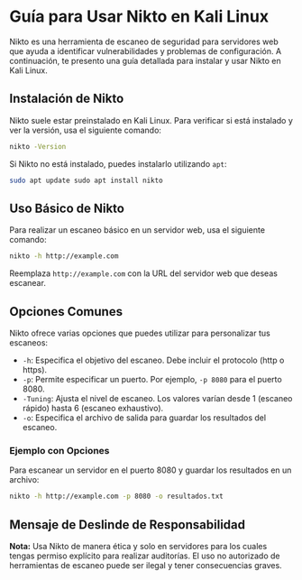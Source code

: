 # Guía para Usar Nikto en Kali Linux

Nikto es una herramienta de escaneo de seguridad para servidores web que ayuda a identificar vulnerabilidades y problemas de configuración. A continuación, te presento una guía detallada para instalar y usar Nikto en Kali Linux.

## Instalación de Nikto

Nikto suele estar preinstalado en Kali Linux. Para verificar si está instalado y ver la versión, usa el siguiente comando:
```bash
nikto -Version
```

Si Nikto no está instalado, puedes instalarlo utilizando `apt`:
```bash
sudo apt update sudo apt install nikto
```


## Uso Básico de Nikto

Para realizar un escaneo básico en un servidor web, usa el siguiente comando:
```bash
nikto -h http://example.com
```
Reemplaza `http://example.com` con la URL del servidor web que deseas escanear.

## Opciones Comunes

Nikto ofrece varias opciones que puedes utilizar para personalizar tus escaneos:

- `-h`: Especifica el objetivo del escaneo. Debe incluir el protocolo (http o https).
- `-p`: Permite especificar un puerto. Por ejemplo, `-p 8080` para el puerto 8080.
- `-Tuning`: Ajusta el nivel de escaneo. Los valores varían desde 1 (escaneo rápido) hasta 6 (escaneo exhaustivo).
- `-o`: Especifica el archivo de salida para guardar los resultados del escaneo.

### Ejemplo con Opciones

Para escanear un servidor en el puerto 8080 y guardar los resultados en un archivo:
```bash
nikto -h http://example.com -p 8080 -o resultados.txt
```

## Mensaje de Deslinde de Responsabilidad

**Nota:** Usa Nikto de manera ética y solo en servidores para los cuales tengas permiso explícito para realizar auditorías. El uso no autorizado de herramientas de escaneo puede ser ilegal y tener consecuencias graves.

